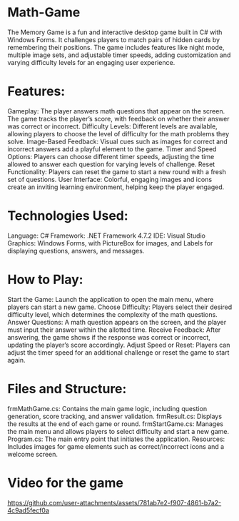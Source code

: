 # Math-Game
The Memory Game is a fun and interactive desktop game built in C# with Windows Forms. It challenges players to match pairs of hidden cards by remembering their positions. The game includes features like night mode, multiple image sets, and adjustable timer speeds, adding customization and varying difficulty levels for an engaging user experience.

# Features:
Gameplay: The player answers math questions that appear on the screen. The game tracks the player’s score, with feedback on whether their answer was correct or incorrect.
Difficulty Levels: Different levels are available, allowing players to choose the level of difficulty for the math problems they solve.
Image-Based Feedback: Visual cues such as images for correct and incorrect answers add a playful element to the game.
Timer and Speed Options: Players can choose different timer speeds, adjusting the time allowed to answer each question for varying levels of challenge.
Reset Functionality: Players can reset the game to start a new round with a fresh set of questions.
User Interface: Colorful, engaging images and icons create an inviting learning environment, helping keep the player engaged.
# Technologies Used:
Language: C#
Framework: .NET Framework 4.7.2
IDE: Visual Studio
Graphics: Windows Forms, with PictureBox for images, and Labels for displaying questions, answers, and messages.
# How to Play:
Start the Game: Launch the application to open the main menu, where players can start a new game.
Choose Difficulty: Players select their desired difficulty level, which determines the complexity of the math questions.
Answer Questions: A math question appears on the screen, and the player must input their answer within the allotted time.
Receive Feedback: After answering, the game shows if the response was correct or incorrect, updating the player’s score accordingly.
Adjust Speed or Reset: Players can adjust the timer speed for an additional challenge or reset the game to start again.
# Files and Structure:
frmMathGame.cs: Contains the main game logic, including question generation, score tracking, and answer validation.
frmResult.cs: Displays the results at the end of each game or round.
frmStartGame.cs: Manages the main menu and allows players to select difficulty and start a new game.
Program.cs: The main entry point that initiates the application.
Resources: Includes images for game elements such as correct/incorrect icons and a welcome screen.

# Video for the game

https://github.com/user-attachments/assets/781ab7e2-f907-4861-b7a2-4c9ad5fecf0a
